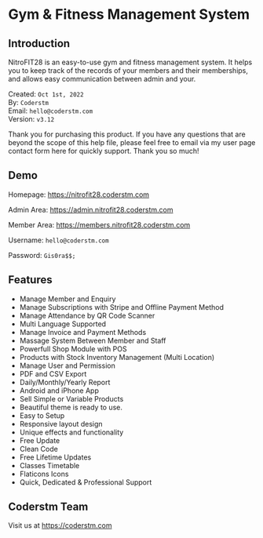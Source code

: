# Gym & Fitness Management System

## Introduction
NitroFIT28 is an easy-to-use gym and fitness management system. It helps you to keep track of the records of your members and their memberships, and allows easy communication between admin and your.

Created: `Oct 1st, 2022`<br>
By: `Coderstm`<br>
Email: `hello@coderstm.com`<br>
Version: `v3.12`

Thank you for purchasing this product. If you have any questions that are beyond the scope of this help file, please feel free to email via my user page contact form here for quickly support. Thank you so much!

## Demo
Homepage: https://nitrofit28.coderstm.com

Admin Area: https://admin.nitrofit28.coderstm.com

Member Area: https://members.nitrofit28.coderstm.com

Username: `hello@coderstm.com`

Password: `Gis0ra$$;`

## Features
- Manage Member and Enquiry
- Manage Subscriptions with Stripe and Offline Payment Method
- Manage Attendance by QR Code Scanner
- Multi Language Supported
- Manage Invoice and Payment Methods
- Massage System Between Member and Staff
- Powerfull Shop Module with POS
- Products with Stock Inventory Management (Multi Location)
- Manage User and Permission
- PDF and CSV Export
- Daily/Monthly/Yearly Report
- Android and iPhone App
- Sell Simple or Variable Products
- Beautiful theme is ready to use.
- Easy to Setup
- Responsive layout design
- Unique effects and functionality
- Free Update
- Clean Code
- Free Lifetime Updates
- Classes Timetable
- Flaticons Icons
- Quick, Dedicated &amp; Professional Support

## Coderstm Team
Visit us at https://coderstm.com

